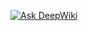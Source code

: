 [![Ask DeepWiki](https://deepwiki.com/badge.svg)](https://deepwiki.com/Sueloattack/hand_gesture_game)
